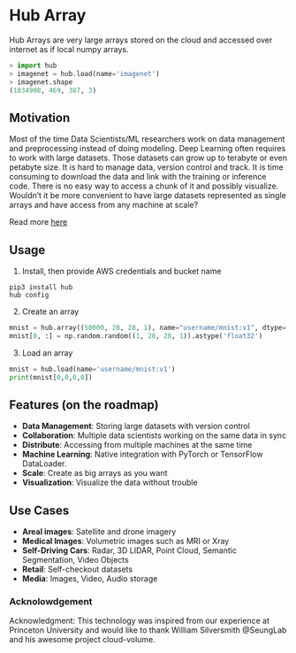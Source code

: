 # Hub Array

Hub Arrays are very large arrays stored on the cloud and accessed over internet as if local numpy arrays.
```python
> import hub
> imagenet = hub.load(name='imagenet')
> imagenet.shape
(1034908, 469, 387, 3)
```

## Motivation
Most of the time Data Scientists/ML researchers work on data management and preprocessing instead of doing modeling. Deep Learning often requires to work with large datasets. Those datasets can grow up to terabyte or even petabyte size. It is hard to manage data, version control and track. It is time consuming to download the data and link with the training or inference code. There is no easy way to access a chunk of it and possibly visualize. Wouldn’t it be more convenient to have large datasets represented as single arrays and have access from any machine at scale?

Read more [here](https://medium.com/@SnarkAI/meta-arrays-how-to-store-imagenet-in-a-single-array-d6eefe033b2)

## Usage
1. Install, then provide AWS credentials and bucket name
```
pip3 install hub
hub config
```

2. Create an array
```python
mnist = hub.array((50000, 28, 28, 1), name="username/mnist:v1", dtype='float32')
mnist[0, :] = np.random.random((1, 28, 28, 1)).astype('float32')
```

3. Load an array
```python
mnist = hub.load(name='username/mnist:v1')
print(mnist[0,0,0,0])
```

## Features (on the roadmap)
* **Data Management**: Storing large datasets with version control
* **Collaboration**: Multiple data scientists working on the same data in sync
* **Distribute**: Accessing from multiple machines at the same time
* **Machine Learning**: Native integration with PyTorch or TensorFlow DataLoader.
* **Scale**: Create as big arrays as you want
* **Visualization**: Visualize the data without trouble

## Use Cases
* **Areal images**: Satellite and drone imagery
* **Medical Images**: Volumetric images such as MRI or Xray
* **Self-Driving Cars**: Radar, 3D LIDAR, Point Cloud, Semantic Segmentation, Video Objects
* **Retail**: Self-checkout datasets
* **Media**: Images, Video, Audio storage

### Acknolowdgement
Acknowledgment: This technology was inspired from our experience at Princeton University and would like to thank William Silversmith @SeungLab and his awesome project cloud-volume.
